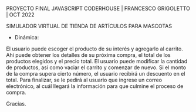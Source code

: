PROYECTO FINAL JAVASCRIPT CODERHOUSE | FRANCESCO GRIGOLETTO | OCT 2022

SIMULADOR VIRTUAL DE TIENDA DE ARTÍCULOS PARA MASCOTAS

- Dinámica:

El usuario puede escoger el producto de su interés y agregarlo al carrito.
Ahí puede obtener los detalles de su próxima compra, el total de los productos elegidos y el precio total.
El usuario puede modificar la cantidad de productos, así como vaciar el carrito y comenzar de nuevo.
Si el monto de la compra supera cierto número, el usuario recibirá un descuento en el total.
Para finalizar, se le pedirá al usuario que ingrese un correo electrónico, al cuál llegará la información para que culmine el proceso de compra.

Gracias.
